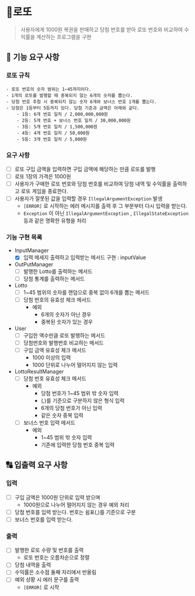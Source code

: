 # 🧧로또

> 사용자에게 1000원 복권을 판매하고 당첨 번호를 받아 로또 번호와 비교하여 수익률을 계산하는 프로그램을 구현
>

## 🚀 기능 요구 사항

### 로또 규칙

```
- 로또 번호의 숫자 범위는 1~45까지이다.
- 1개의 로또를 발행할 때 중복되지 않는 6개의 숫자를 뽑는다.
- 당첨 번호 추첨 시 중복되지 않는 숫자 6개와 보너스 번호 1개를 뽑는다.
- 당첨은 1등부터 5등까지 있다. 당첨 기준과 금액은 아래와 같다.
    - 1등: 6개 번호 일치 / 2,000,000,000원
    - 2등: 5개 번호 + 보너스 번호 일치 / 30,000,000원
    - 3등: 5개 번호 일치 / 1,500,000원
    - 4등: 4개 번호 일치 / 50,000원
    - 5등: 3개 번호 일치 / 5,000원
```

### 요구 사항

- [ ]  로또 구입 금액을 입력하면 구입 금액에 해당하는 만큼 로또를 발행
- [ ]  로또 1장의 가격은 1000원
- [ ]  사용자가 구매한 로또 번호와 당첨 번호를 비교하여 당첨 내역 및 수익률을 출력하고 로또 게임을 종료한다.
- [ ]  사용자가 잘못된 값을 입력할 경우 `IllegalArgumentException` 발생
    - `[ERROR]` 로 시작하는 에러 메시지를 출력 후 그 부분부터 다시 입력을 받는다.
    - `Exception` 이 아닌 `IllegalArgumentException` , `IllegalStateException` 등과 같은 명확한 유형을 처리

### 기능 구현 목록

- InputManager
    - [x]  입력 메세지 출력하고 입력받는 메서드 구현 : inputValue
- OutPutManager
    - [ ]  발행한 Lotto를 출력하는 메서드
    - [ ]  당첨 통계를 출력하는 메서드
- Lotto
    - [ ]  1~45 범위의 숫자를 랜덤으로 중복 없이 6개를 뽑는 메서드
    - [ ]  당첨 번호의 유효성 체크 메서드
        - 예외
            - 6개의 숫자가 아닌 경우
            - 중복된 숫자가 있는 경우
- User
    - [ ]  구입한 액수만큼 로또 발행하는 메서드
    - [ ]  당첨번호와 발행번호 비교하는 메서드
    - [ ]  구입 금액 유효성 체크 메서드
        - 1000 이상의 입력
        - 1000 단위로 나누어 떨어지지 않는 입력
- LottoResultManager
    - [ ]  당첨 번호 유효성 체크 메서드
        - 예외
            - 당첨 번호가 1~45 범위 밖 숫자 입력
            - (,)를 기준으로 구분하지 않은 형식 입력
            - 6개의 당첨 번호가 아닌 입력
            - 같은 숫자 중복 입력
    - [ ]  보너스 번호 입력 메서드
        - 예외
            - 1~45 범위 밖 숫자 입력
            - 기존에 입력한 당첨 번호 중복 입력

## 🔠 입출력 요구 사항

### 입력

- [ ]  구입 금액은 1000원 단위로 입력 받으며
    - 1000원으로 나누어 떨어지지 않는 경우 예외 처리
- [ ]  당첨 번호를 입력 받는다. 번호는 쉼표(,)를 기준으로 구분
- [ ]  보너스 번호를 입력 받는다.

### 출력

- [ ]  발행한 로또 수량 및 번호를 출력
    - 로또 번호는 오름차순으로 정렬
- [ ]  당첨 내역을 출력
- [ ]  수익률은 소수점 둘째 자리에서 반올림
- [ ]  예외 상황 시 에러 문구를 출력
    - `[ERROR]` 로 시작